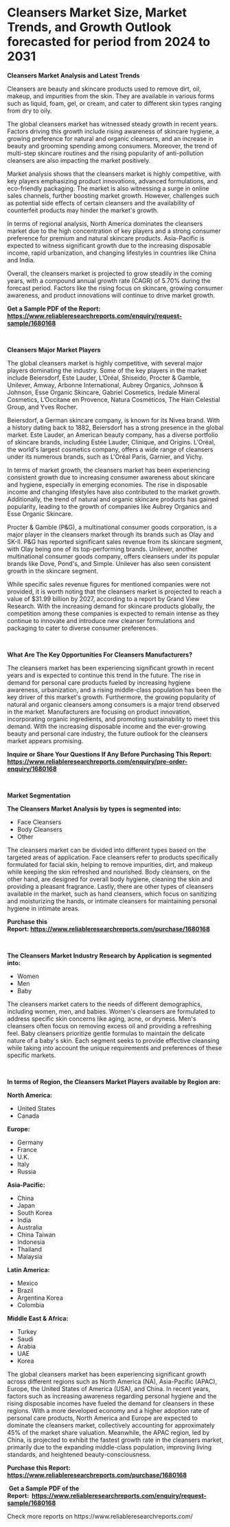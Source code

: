<p><h1>Cleansers Market Size, Market Trends, and Growth Outlook forecasted for period from 2024 to 2031</h1></p><p><strong>Cleansers Market Analysis and Latest Trends</strong></p>
<p><p>Cleansers are beauty and skincare products used to remove dirt, oil, makeup, and impurities from the skin. They are available in various forms such as liquid, foam, gel, or cream, and cater to different skin types ranging from dry to oily.</p><p>The global cleansers market has witnessed steady growth in recent years. Factors driving this growth include rising awareness of skincare hygiene, a growing preference for natural and organic cleansers, and an increase in beauty and grooming spending among consumers. Moreover, the trend of multi-step skincare routines and the rising popularity of anti-pollution cleansers are also impacting the market positively.</p><p>Market analysis shows that the cleansers market is highly competitive, with key players emphasizing product innovations, advanced formulations, and eco-friendly packaging. The market is also witnessing a surge in online sales channels, further boosting market growth. However, challenges such as potential side effects of certain cleansers and the availability of counterfeit products may hinder the market's growth.</p><p>In terms of regional analysis, North America dominates the cleansers market due to the high concentration of key players and a strong consumer preference for premium and natural skincare products. Asia-Pacific is expected to witness significant growth due to the increasing disposable income, rapid urbanization, and changing lifestyles in countries like China and India.</p><p>Overall, the cleansers market is projected to grow steadily in the coming years, with a compound annual growth rate (CAGR) of 5.70% during the forecast period. Factors like the rising focus on skincare, growing consumer awareness, and product innovations will continue to drive market growth.</p></p>
<p><strong>Get a Sample PDF of the Report:&nbsp; <a href="https://www.reliableresearchreports.com/enquiry/request-sample/1680168">https://www.reliableresearchreports.com/enquiry/request-sample/1680168</a></strong></p>
<p>&nbsp;</p>
<p><strong>Cleansers Major Market Players</strong></p>
<p><p>The global cleansers market is highly competitive, with several major players dominating the industry. Some of the key players in the market include Beiersdorf, Este Lauder, L’Oréal, Shiseido, Procter & Gamble, Unilever, Amway, Arbonne International, Aubrey Organics, Johnson & Johnson, Esse Organic Skincare, Gabriel Cosmetics, Iredale Mineral Cosmetics, L’Occitane en Provence, Natura Cosméticos, The Hain Celestial Group, and Yves Rocher. </p><p>Beiersdorf, a German skincare company, is known for its Nivea brand. With a history dating back to 1882, Beiersdorf has a strong presence in the global market. Este Lauder, an American beauty company, has a diverse portfolio of skincare brands, including Estée Lauder, Clinique, and Origins. L'Oréal, the world's largest cosmetics company, offers a wide range of cleansers under its numerous brands, such as L'Oréal Paris, Garnier, and Vichy.</p><p>In terms of market growth, the cleansers market has been experiencing consistent growth due to increasing consumer awareness about skincare and hygiene, especially in emerging economies. The rise in disposable income and changing lifestyles have also contributed to the market growth. Additionally, the trend of natural and organic skincare products has gained popularity, leading to the growth of companies like Aubrey Organics and Esse Organic Skincare.</p><p>Procter & Gamble (P&G), a multinational consumer goods corporation, is a major player in the cleansers market through its brands such as Olay and SK-II. P&G has reported significant sales revenue from its skincare segment, with Olay being one of its top-performing brands. Unilever, another multinational consumer goods company, offers cleansers under its popular brands like Dove, Pond's, and Simple. Unilever has also seen consistent growth in the skincare segment.</p><p>While specific sales revenue figures for mentioned companies were not provided, it is worth noting that the cleansers market is projected to reach a value of $31.99 billion by 2027, according to a report by Grand View Research. With the increasing demand for skincare products globally, the competition among these companies is expected to remain intense as they continue to innovate and introduce new cleanser formulations and packaging to cater to diverse consumer preferences.</p></p>
<p>&nbsp;</p>
<p><strong>What Are The Key Opportunities For Cleansers Manufacturers?</strong></p>
<p><p>The cleansers market has been experiencing significant growth in recent years and is expected to continue this trend in the future. The rise in demand for personal care products fueled by increasing hygiene awareness, urbanization, and a rising middle-class population has been the key driver of this market's growth. Furthermore, the growing popularity of natural and organic cleansers among consumers is a major trend observed in the market. Manufacturers are focusing on product innovation, incorporating organic ingredients, and promoting sustainability to meet this demand. With the increasing disposable income and the ever-growing beauty and personal care industry, the future outlook for the cleansers market appears promising.</p></p>
<p><strong>Inquire or Share Your Questions If Any Before Purchasing This Report: <a href="https://www.reliableresearchreports.com/enquiry/pre-order-enquiry/1680168">https://www.reliableresearchreports.com/enquiry/pre-order-enquiry/1680168</a></strong></p>
<p>&nbsp;</p>
<p><strong>Market Segmentation</strong></p>
<p><strong>The Cleansers Market Analysis by types is segmented into:</strong></p>
<p><ul><li>Face Cleansers</li><li>Body Cleansers</li><li>Other</li></ul></p>
<p><p>The cleansers market can be divided into different types based on the targeted areas of application. Face cleansers refer to products specifically formulated for facial skin, helping to remove impurities, dirt, and makeup while keeping the skin refreshed and nourished. Body cleansers, on the other hand, are designed for overall body hygiene, cleaning the skin and providing a pleasant fragrance. Lastly, there are other types of cleansers available in the market, such as hand cleansers, which focus on sanitizing and moisturizing the hands, or intimate cleansers for maintaining personal hygiene in intimate areas.</p></p>
<p><strong>Purchase this Report:&nbsp;<a href="https://www.reliableresearchreports.com/purchase/1680168">https://www.reliableresearchreports.com/purchase/1680168</a></strong></p>
<p>&nbsp;</p>
<p><strong>The Cleansers Market Industry Research by Application is segmented into:</strong></p>
<p><ul><li>Women</li><li>Men</li><li>Baby</li></ul></p>
<p><p>The cleansers market caters to the needs of different demographics, including women, men, and babies. Women's cleansers are formulated to address specific skin concerns like aging, acne, or dryness. Men's cleansers often focus on removing excess oil and providing a refreshing feel. Baby cleansers prioritize gentle formulas to maintain the delicate nature of a baby's skin. Each segment seeks to provide effective cleansing while taking into account the unique requirements and preferences of these specific markets.</p></p>
<p>&nbsp;</p>
<p><strong>In terms of Region, the Cleansers Market Players available by Region are:</strong></p>
<p>
    <p> <strong> North America: </strong>
        <ul>
            <li>United States</li>
            <li>Canada</li>
        </ul>
        </p> 
    <p> <strong> Europe: </strong>
        <ul>
            <li>Germany</li>
            <li>France</li>
            <li>U.K.</li>
            <li>Italy</li>
            <li>Russia</li>
        </ul>
        </p> 
    <p> <strong> Asia-Pacific: </strong>
        <ul>
            <li>China</li>
            <li>Japan</li>
            <li>South Korea</li>
            <li>India</li>
            <li>Australia</li>
            <li>China Taiwan</li>
            <li>Indonesia</li>
            <li>Thailand</li>
            <li>Malaysia</li>
        </ul>
        </p> 
    <p> <strong> Latin America: </strong>
        <ul>
            <li>Mexico</li>
            <li>Brazil</li>
            <li>Argentina Korea</li>
            <li>Colombia</li>
        </ul>
        </p> 
    <p> <strong> Middle East & Africa: </strong>
        <ul>
            <li>Turkey</li>
            <li>Saudi</li>
            <li>Arabia</li>
            <li>UAE</li>
            <li>Korea</li>
        </ul>
    </p>
    </p>
<p><p>The global cleansers market has been experiencing significant growth across different regions such as North America (NA), Asia-Pacific (APAC), Europe, the United States of America (USA), and China. In recent years, factors such as increasing awareness regarding personal hygiene and the rising disposable incomes have fueled the demand for cleansers in these regions. With a more developed economy and a higher adoption rate of personal care products, North America and Europe are expected to dominate the cleansers market, collectively accounting for approximately 45% of the market share valuation. Meanwhile, the APAC region, led by China, is projected to exhibit the fastest growth rate in the cleansers market, primarily due to the expanding middle-class population, improving living standards, and heightened beauty-consciousness.</p></p>
<p><strong>Purchase this Report: <a href="https://www.reliableresearchreports.com/purchase/1680168">https://www.reliableresearchreports.com/purchase/1680168</a></strong></p>
<p>&nbsp;<strong>Get a Sample PDF of the Report:&nbsp;&nbsp;<a href="https://www.reliableresearchreports.com/enquiry/request-sample/1680168">https://www.reliableresearchreports.com/enquiry/request-sample/1680168</a></strong></p>
<p><strong></strong></p>
<p>Check more reports on https://www.reliableresearchreports.com/</p>